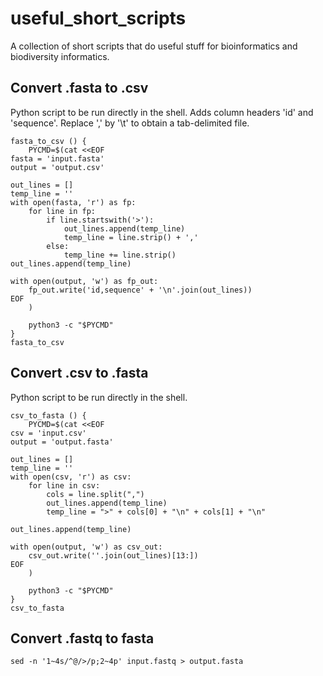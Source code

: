# useful_short_scripts
A collection of short scripts that do useful stuff for bioinformatics and biodiversity informatics.

## Convert .fasta to .csv
Python script to be run directly in the shell. Adds column headers 'id' and 'sequence'. Replace ',' by '\t' to obtain a tab-delimited file.

```
fasta_to_csv () {
    PYCMD=$(cat <<EOF
fasta = 'input.fasta'
output = 'output.csv'

out_lines = []
temp_line = ''
with open(fasta, 'r') as fp:
    for line in fp:
        if line.startswith('>'):
            out_lines.append(temp_line)
            temp_line = line.strip() + ','
        else:
            temp_line += line.strip()
out_lines.append(temp_line)

with open(output, 'w') as fp_out:
    fp_out.write('id,sequence' + '\n'.join(out_lines))
EOF
    )

    python3 -c "$PYCMD"
}
fasta_to_csv
```

## Convert .csv to .fasta
Python script to be run directly in the shell.

```
csv_to_fasta () {
    PYCMD=$(cat <<EOF
csv = 'input.csv'
output = 'output.fasta'

out_lines = []
temp_line = ''
with open(csv, 'r') as csv:
    for line in csv:
        cols = line.split(",")
        out_lines.append(temp_line)
        temp_line = ">" + cols[0] + "\n" + cols[1] + "\n"

out_lines.append(temp_line)

with open(output, 'w') as csv_out:
    csv_out.write(''.join(out_lines)[13:])
EOF
    )

    python3 -c "$PYCMD"
}
csv_to_fasta
```

## Convert .fastq to fasta

```
sed -n '1~4s/^@/>/p;2~4p' input.fastq > output.fasta
```
